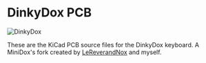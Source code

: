 DinkyDox PCB
===

![DinkyDox](https://i.imgur.com/e0eKylS.jpg)

These are the KiCad PCB source files for the DinkyDox keyboard. A MiniDox's fork created by [LeReverandNox](https://github.com/lereverandnox) and myself.
